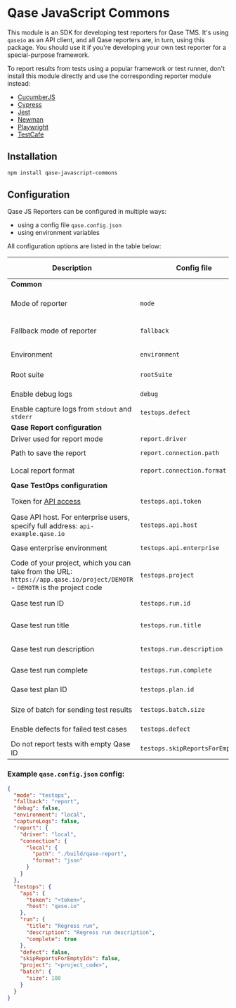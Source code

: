 # Qase JavaScript Commons

This module is an SDK for developing test reporters for Qase TMS.
It's using `qaseio` as an API client, and all Qase reporters are, in turn,
using this package.
You should use it if you're developing your own test reporter for a special-purpose framework.

To report results from tests using a popular framework or test runner,
don't install this module directly and
use the corresponding reporter module instead:

* [CucumberJS](https://github.com/qase-tms/qase-javascript/tree/main/qase-cucumberjs#readme)
* [Cypress](https://github.com/qase-tms/qase-javascript/tree/main/qase-cypress#readme)
* [Jest](https://github.com/qase-tms/qase-javascript/tree/main/qase-jest#readme)
* [Newman](https://github.com/qase-tms/qase-javascript/tree/main/qase-newman#readme)
* [Playwright](https://github.com/qase-tms/qase-javascript/tree/main/qase-playwright#readme)
* [TestCafe](https://github.com/qase-tms/qase-javascript/tree/main/qase-testcafe#readme)

## Installation

```bash
npm install qase-javascript-commons
```

## Configuration

Qase JS Reporters can be configured in multiple ways:

- using a config file `qase.config.json`
- using environment variables

All configuration options are listed in the table below:

| Description                                                                                                                | Config file                      | Environment variable                | Default value                           | Required | Possible values            |
|----------------------------------------------------------------------------------------------------------------------------|----------------------------------|-------------------------------------|-----------------------------------------|----------|----------------------------|
| **Common**                                                                                                                 |                                  |                                     |                                         |          |                            |
| Mode of reporter                                                                                                           | `mode`                           | `QASE_MODE`                         | `testops`                               | No       | `testops`, `report`, `off` |
| Fallback mode of reporter                                                                                                  | `fallback`                       | `QASE_FALLBACK`                     | `off`                                   | No       | `testops`, `report`, `off` |
| Environment                                                                                                                | `environment`                    | `QASE_ENVIRONMENT`                  | `local`                                 | No       | Any string                 |
| Root suite                                                                                                                 | `rootSuite`                      | `QASE_ROOT_SUITE`                   |                                         | No       | Any string                 |
| Enable debug logs                                                                                                          | `debug`                          | `QASE_DEBUG`                        | `False`                                 | No       | `True`, `False`            |
| Enable capture logs from `stdout` and `stderr`                                                                             | `testops.defect`                 | `QASE_CAPTURE_LOGS`                 | `False`                                 | No       | `True`, `False`            |
| **Qase Report configuration**                                                                                              |                                  |                                     |                                         |          |                            |
| Driver used for report mode                                                                                                | `report.driver`                  | `QASE_REPORT_DRIVER`                | `local`                                 | No       | `local`                    |
| Path to save the report                                                                                                    | `report.connection.path`         | `QASE_REPORT_CONNECTION_PATH`       | `./build/qase-report`                   |          |                            |
| Local report format                                                                                                        | `report.connection.format`       | `QASE_REPORT_CONNECTION_FORMAT`     | `json`                                  |          | `json`, `jsonp`            |
| **Qase TestOps configuration**                                                                                             |                                  |                                     |                                         |          |                            |
| Token for [API access](https://developers.qase.io/#authentication)                                                         | `testops.api.token`              | `QASE_TESTOPS_API_TOKEN`            |                                         | Yes      | Any string                 |
| Qase API host. For enterprise users, specify full address: `api-example.qase.io`                                           | `testops.api.host`               | `QASE_TESTOPS_API_HOST`             | `qase.io`                               | No       | Any string                 |
| Qase enterprise environment                                                                                                | `testops.api.enterprise`         | `QASE_TESTOPS_API_ENTERPRISE`       | `False`                                 | No       | `True`, `False`            |
| Code of your project, which you can take from the URL: `https://app.qase.io/project/DEMOTR` - `DEMOTR` is the project code | `testops.project`                | `QASE_TESTOPS_PROJECT`              |                                         | Yes      | Any string                 |
| Qase test run ID                                                                                                           | `testops.run.id`                 | `QASE_TESTOPS_RUN_ID`               |                                         | No       | Any integer                |
| Qase test run title                                                                                                        | `testops.run.title`              | `QASE_TESTOPS_RUN_TITLE`            | `Automated run <Current date and time>` | No       | Any string                 |
| Qase test run description                                                                                                  | `testops.run.description`        | `QASE_TESTOPS_RUN_DESCRIPTION`      | `<Framework name> automated run`        | No       | Any string                 |
| Qase test run complete                                                                                                     | `testops.run.complete`           | `QASE_TESTOPS_RUN_COMPLETE`         | `True`                                  |          | `True`, `False`            |
| Qase test plan ID                                                                                                          | `testops.plan.id`                | `QASE_TESTOPS_PLAN_ID`              |                                         | No       | Any integer                |
| Size of batch for sending test results                                                                                     | `testops.batch.size`             | `QASE_TESTOPS_BATCH_SIZE`           | `200`                                   | No       | Any integer                |
| Enable defects for failed test cases                                                                                       | `testops.defect`                 | `QASE_TESTOPS_DEFECT`               | `False`                                 | No       | `True`, `False`            |
| Do not report tests with empty Qase ID                                                                                     | `testops.skipReportsForEmptyIds` | `QASE_TESTOPS_SKIP_EMPTY_ID_REPORT` | `False`                                 | No       | `True`, `False`            |

### Example `qase.config.json` config:

```json
{
  "mode": "testops",
  "fallback": "report",
  "debug": false,
  "environment": "local",
  "captureLogs": false,
  "report": {
    "driver": "local",
    "connection": {
      "local": {
        "path": "./build/qase-report",
        "format": "json"
      }
    }
  },
  "testops": {
    "api": {
      "token": "<token>",
      "host": "qase.io"
    },
    "run": {
      "title": "Regress run",
      "description": "Regress run description",
      "complete": true
    },
    "defect": false,
    "skipReportsForEmptyIds": false,
    "project": "<project_code>",
    "batch": {
      "size": 100
    }
  }
}
```
